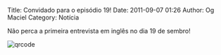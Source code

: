 Title: Convidado para o episódio 19!
Date: 2011-09-07 01:26
Author: Og Maciel
Category: Notícia


Não perca a primeira entrevista em inglês no dia 19 de sembro!

![qrcode]({filename}/images/qrcode.png)
